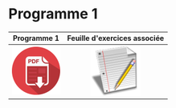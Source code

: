 ---
---

# Programme 1

<!--To center an image-->
<!-- <p align="center"> -->
Programme 1            |  Feuille d'exercices associée
:-------------------------:|:-------------------------:
[![Programme 1](prog/pdf-icon.png)](prog/prog_khole_2017_1.pdf) |  [![feuille 1](prog/exercices.png)](prog/Liste_exos_sup_1_2017.pdf)
<!-- </p> -->